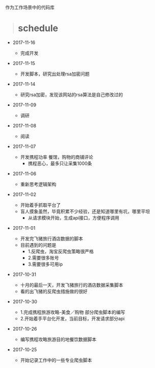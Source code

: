 # 
作为工作场景中的代码库
> # schedule

- 2017-11-16
	- 完成开发 
- 2017-11-15
	- 开发脚本，研究出处理rsa加密问题 
- 2017-11-14
	- 研究rsa加密，发现该网站的rsa算法是自己修改过的
- 2017-11-09
	- 调研	 
- 2017-11-08
	- 阅读 
- 2017-11-07
	- 开发携程功率 餐馆，购物的商铺评论
		- 携程恶心，最多只让采集1000条	 
- 2017-11-06
	- 重新思考逻辑架构
	
- 2017-11-02
	- 开始着手抓取平台了
	- 盲人摸象虽然，毕竟积累不少经验，还是知道哪里有坑，哪里平坦
		- 从请求模块开始，生成api接口，方便程序调用
- 2017-11-01
	- 开发完飞猪旅行酒店数据的脚本
	- 目前遇到的问题是
		- 1.反爬虫，淘宝反爬虫策略很严格
		- 2.需要很多账号
		- 3.需要很多可用ip
- 2017-10-31
	- 十月的最后一天，开发飞猪旅行的酒店数据采集脚本
	- 看的出飞猪的反爬虫措施做的很好
- 2017-10-30
	- 1.完成携程旅游攻略-美食／购物 部分爬虫脚本的编写
	- 2.开始着手平台化开发，当前目标，开发请求部分api
- 2017-10-26
	- 编写携程攻略旅游目的地餐饮数据脚本
- 2017-10-25
	- 开始记录工作中的一些专业爬虫脚本


